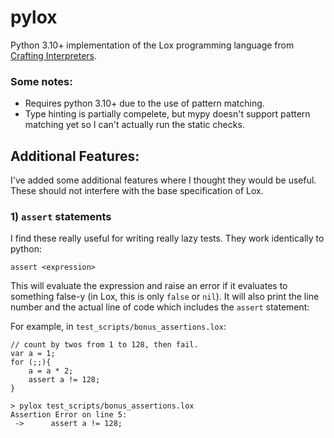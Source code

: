 # pylox
Python 3.10+ implementation of the Lox programming language from [Crafting Interpreters](https://craftinginterpreters.com/).

### Some notes:

 - Requires python 3.10+ due to the use of pattern matching.
 - Type hinting is partially compelete, but mypy doesn't support pattern matching yet so I can't actually run the static checks.

## Additional Features:

I've added some additional features where I thought they would be useful. These should not interfere with the base specification of Lox. 

### 1) `assert` statements

I find these really useful for writing really lazy tests. They work identically to python:

```
assert <expression>
```

This will evaluate the expression and raise an error if it evaluates to something false-y (in Lox, this is only `false` or `nil`). It will also print the line number and the actual line of code which includes the `assert` statement:

For example, in `test_scripts/bonus_assertions.lox`:
```
// count by twos from 1 to 128, then fail.
var a = 1;
for (;;){
    a = a * 2;
    assert a != 128;
}
```

```
> pylox test_scripts/bonus_assertions.lox
Assertion Error on line 5: 
 ->      assert a != 128;
```